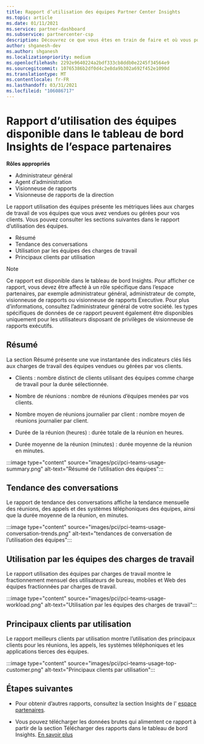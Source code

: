 ```yaml
---
title: Rapport d’utilisation des équipes Partner Center Insights
ms.topic: article
ms.date: 01/11/2021
ms.service: partner-dashboard
ms.subservice: partnercenter-csp
description: Découvrez ce que vous êtes en train de faire et où vous pouvez améliorer l’utilisation des abonnements aux équipes que vous vendez ou gérez pour vos clients.
author: shganesh-dev
ms.author: shganesh
ms.localizationpriority: medium
ms.openlocfilehash: 2292e9640224a2bdf333cb8ddb0e2245f34564e9
ms.sourcegitcommit: 10765386b2df0d4c2e8da9b302a692f452e1090d
ms.translationtype: MT
ms.contentlocale: fr-FR
ms.lasthandoff: 03/31/2021
ms.locfileid: "106086717"
---
```

# <a name="teams-usage-report-available-from-the-partner-center-insights-dashboard"></a>Rapport d’utilisation des équipes disponible dans le tableau de bord Insights de l’espace partenaires

**Rôles appropriés**

- Administrateur général
- Agent d’administration
- Visionneuse de rapports
- Visionneuse de rapports de la direction

Le rapport utilisation des équipes présente les métriques liées aux charges de travail de vos équipes que vous avez vendues ou gérées pour vos clients. Vous pouvez consulter les sections suivantes dans le rapport d’utilisation des équipes.

- Résumé
- Tendance des conversations
- Utilisation par les équipes des charges de travail
- Principaux clients par utilisation

 > [!NOTE]
 > Ce rapport est disponible dans le tableau de bord Insights. Pour afficher ce rapport, vous devez être affecté à un rôle spécifique dans l’espace partenaires, par exemple administrateur général, administrateur de compte, visionneuse de rapports ou visionneuse de rapports Executive. Pour plus d’informations, consultez l’administrateur général de votre société. les types spécifiques de données de ce rapport peuvent également être disponibles uniquement pour les utilisateurs disposant de privilèges de visionneuse de rapports exécutifs.

## <a name="summary"></a>Résumé

La section Résumé présente une vue instantanée des indicateurs clés liés aux charges de travail des équipes vendues ou gérées par vos clients.  

- Clients : nombre distinct de clients utilisant des équipes comme charge de travail pour la durée sélectionnée.

- Nombre de réunions : nombre de réunions d’équipes menées par vos clients.

- Nombre moyen de réunions journalier par client : nombre moyen de réunions journalier par client. 

- Durée de la réunion (heures) : durée totale de la réunion en heures. 

- Durée moyenne de la réunion (minutes) : durée moyenne de la réunion en minutes. 

:::image type="content" source="images/pci/pci-teams-usage-summary.png" alt-text="Résumé de l’utilisation des équipes":::

## <a name="conversations-trend"></a>Tendance des conversations

Le rapport de tendance des conversations affiche la tendance mensuelle des réunions, des appels et des systèmes téléphoniques des équipes, ainsi que la durée moyenne de la réunion, en minutes.

:::image type="content" source="images/pci/pci-teams-usage-conversation-trends.png" alt-text="tendances de conversation de l’utilisation des équipes":::

## <a name="teams-usage-by-workloads"></a>Utilisation par les équipes des charges de travail

Le rapport utilisation des équipes par charges de travail montre le fractionnement mensuel des utilisateurs de bureau, mobiles et Web des équipes fractionnées par charges de travail.

:::image type="content" source="images/pci/pci-teams-usage-workload.png" alt-text="Utilisation par les équipes des charges de travail":::

## <a name="top-customers-by-usage"></a>Principaux clients par utilisation

Le rapport meilleurs clients par utilisation montre l’utilisation des principaux clients pour les réunions, les appels, les systèmes téléphoniques et les applications tierces des équipes.

:::image type="content" source="images/pci/pci-teams-usage-top-customer.png" alt-text="Principaux clients par utilisation":::

## <a name="next-steps"></a>Étapes suivantes

- Pour obtenir d’autres rapports, consultez la section Insights de l' [espace partenaires](partner-center-insights.md).

- Vous pouvez télécharger les données brutes qui alimentent ce rapport à partir de la section Télécharger des rapports dans le tableau de bord Insights. [En savoir plus](pci-download-reports.md) 
